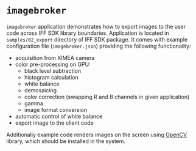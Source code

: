 # `imagebroker`

`imagebroker` application demonstrates how to export images to the user code across IFF SDK library boundaries.
Application is located in `samples/02_export` directory of IFF SDK package.
It comes with example configuration file (`imagebroker.json`) providing the following functionality:

* acquisition from XIMEA camera
* color pre-processing on GPU:
  * black level subtraction
  * histogram calculation
  * white balance
  * demosaicing
  * color correction (swapping R and B channels in given application)
  * gamma
  * image format conversion
* automatic control of white balance
* export image to the client code

Additionally example code renders images on the screen using [OpenCV](https://opencv.org/) library, which should be installed in the system.
